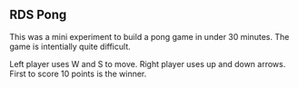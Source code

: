 ## RDS Pong

This was a mini experiment to build a pong game in under 30 minutes. The game is intentially quite difficult.

Left player uses W and S to move. Right player uses up and down arrows. First to score 10 points is the winner.
